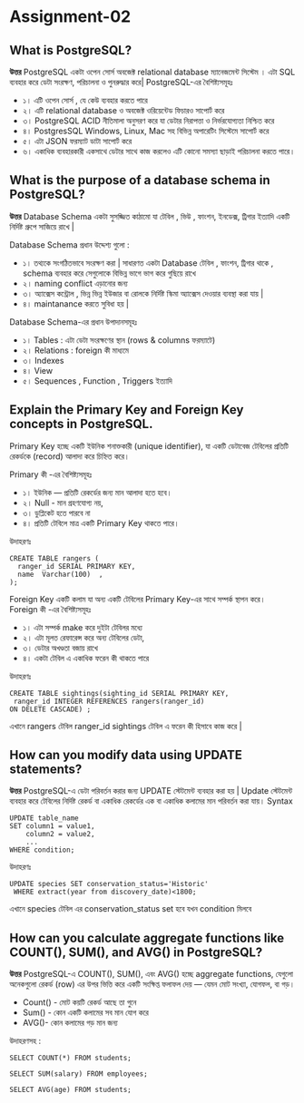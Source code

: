 # Assignment-02

## What is PostgreSQL?

**উত্তর**
PostgreSQL একটা  ওপেন  সোর্স  অবজেক্ট  relational database ম্যানেজমেন্ট  সিস্টেম ।  এটা  SQL ব্যবহার  করে  ডেটা  সংরক্ষণ, পরিচালনা ও পুনরুদ্ধার করে| 
PostgreSQL-এর বৈশিষ্ট্যসমূহঃ 
- ১। এটি  ওপেন  সোর্স , যে কেউ  ব্যবহার  করতে  পারে 
- ২। এটি  relational database ও  অবজেক্ট  ওরিয়েন্টেড ফিচারও সাপোর্ট করে
- ৩। PostgreSQL  ACID  নীতিমালা  অনুসরণ  করে  যা ডেটার নিরাপত্তা ও নির্ভরযোগ্যতা নিশ্চিত করে
- ৪। PostgresSQL Windows, Linux, Mac সহ বিভিন্ন অপারেটিং সিস্টেমে সাপোর্ট  করে 
- ৫। এটা  JSON  ফরম্যাট  ডাটা সাপোর্ট করে 
- ৬। একাধিক ব্যবহারকারী একসাথে ডেটার সাথে কাজ করলেও এটি কোনো সমস্যা ছাড়াই পরিচালনা করতে পারে। 

## What is the purpose of a database schema in PostgreSQL?

**উত্তর**
Database Schema একটা  সুসজ্জিত কাঠামো  যা টেবিল , ভিউ , ফাংশন, ইনডেক্স, ট্রিগার ইত্যাদি একটি নির্দিষ্ট গ্রুপে সাজিয়ে রাখে | 

Database Schema প্রধান উদ্দেশ্য গুলো : 
- ১। তথ্যকে সংগঠিতভাবে  সংরক্ষণ  করা |  সাধারণত  একটা  Database টেবিল , ফাংশন, ট্রিগার থাকে , schema
 ব্যবহার  করে  সেগুলোকে বিভিন্ন ভাগে ভাগ করে গুছিয়ে রাখে 
- ২।   naming conflict  এড়ানোর  জন্য
- ৩। অ্যাক্সেস কন্ট্রোল , ভিন্ন ভিন্ন ইউজার বা রোলকে নির্দিষ্ট স্কিমা অ্যাক্সেস দেওয়ার ব্যবস্থা করা  যায় | 
- ৪। maintanance করতে  সুবিধা  হয়  |

Database Schema-এর প্রধান উপাদানসমূহঃ 
- ১। Tables : এটা  ডেটা সংরক্ষণের স্থান (rows & columns ফরম্যাটে) 
- ২। Relations : foreign কী  মাধ্যমে 
- ৩। Indexes 
- ৪। View  
- ৫। Sequences , Function , Triggers  ইত্যাদি 

## Explain the Primary Key and Foreign Key concepts in PostgreSQL.
Primary Key হচ্ছে একটি ইউনিক শনাক্তকারী (unique identifier), যা একটি ডেটাবেজ টেবিলের প্রতিটি রেকর্ডকে (record) আলাদা করে চিহ্নিত করে। 

Primary  কী  -এর বৈশিষ্ট্যসমূহঃ 
- ১। ইউনিক  — প্রতিটি রেকর্ডের জন্য মান আলাদা হতে হবে।
- ২। Null - মান গ্রহণযোগ্য নয়, 
- ৩। ডুপ্লিকেট  হতে  পারবে  না 
- ৪।  প্রতিটি টেবিলে মাত্র একটি Primary Key থাকতে পারে।

উদাহরণঃ
```
CREATE TABLE rangers (
  ranger_id SERIAL PRIMARY KEY,
  name  Varchar(100)  ,
);

```
Foreign Key একটি কলাম যা অন্য একটি টেবিলের Primary Key-এর সাথে সম্পর্ক স্থাপন করে।
Foreign  কী  -এর বৈশিষ্ট্যসমূহঃ 
- ১। এটা  সম্পর্ক  make করে দুইটা  টেবিলর মধ্যে 
- ২। এটা  মূলত রেফারেন্স করে অন্য টেবিলের ডেটা, 
- ৩। ডেটার অখণ্ডতা  বজায় রাখে
- ৪।  একটা  টেবিল এ  একাধিক   ফরেন  কী  থাকতে  পারে 

উদাহরণঃ
```
CREATE TABLE sightings(sighting_id SERIAL PRIMARY KEY,
 ranger_id INTEGER REFERENCES rangers(ranger_id)
ON DELETE CASCADE) ;
```

এখানে  rangers টেবিল  ranger_id  sightings  টেবিল  এ  ফরেন  কী  হিসাবে  কাজ  করে |

 ## How can you modify data using UPDATE statements? 

 **উত্তর**
PostgreSQL-এ ডেটা পরিবর্তন করার জন্য UPDATE স্টেটমেন্ট ব্যবহার করা হয় | 
Update স্টেটমেন্ট  ব্যবহার  করে টেবিলের নির্দিষ্ট রেকর্ড বা একাধিক রেকর্ডের এক বা একাধিক কলামের মান পরিবর্তন করা যায়।
Syntax
```
UPDATE table_name
SET column1 = value1,
    column2 = value2,
    ...
WHERE condition;
```
উদাহরণঃ
```
UPDATE species SET conservation_status='Historic'
 WHERE extract(year from discovery_date)<1800;
```
এখানে species  টেবিল  এর  conservation_status  set হবে যখন condition মিলবে 

## How can you calculate aggregate functions like COUNT(), SUM(), and AVG() in PostgreSQL?

 **উত্তর**
PostgreSQL-এ COUNT(), SUM(), এবং AVG() হচ্ছে ‌aggregate functions, যেগুলো অনেকগুলো রেকর্ড (row) এর উপর ভিত্তি করে একটি সংক্ষিপ্ত ফলাফল দেয় — যেমন মোট সংখ্যা, যোগফল, বা গড়।

- Count() - মোট কয়টি রেকর্ড আছে তা গুনে
- Sum() - কোন একটি কলামের সব মান যোগ করে
- AVG()-  কোন কলামের গড়  মান  জন্য

উদাহরণসহ : 
```
SELECT COUNT(*) FROM students;

SELECT SUM(salary) FROM employees;

SELECT AVG(age) FROM students;

```




